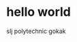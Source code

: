 <html> 
<head> <h1> hello world </h1> </head>
<body> <color="blue"> slj polytechnic gokak</body>
</html>
